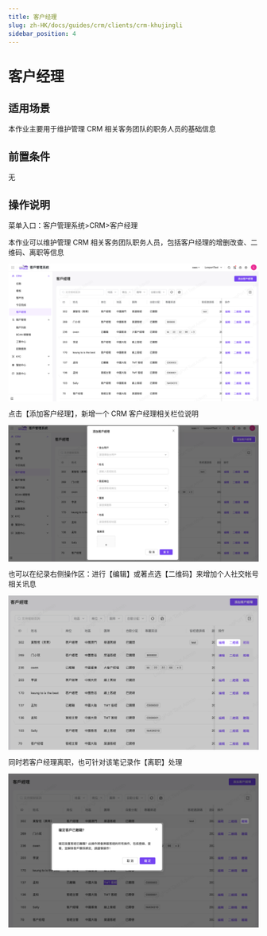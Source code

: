 ```yaml
---
title: 客户经理
slug: zh-HK/docs/guides/crm/clients/crm-khujingli
sidebar_position: 4
---
```



# 客户经理

## 适用场景

本作业主要用于维护管理 CRM 相关客务团队的职务人员的基础信息

## 前置条件

无

## 操作说明

菜单入口：客户管理系统>CRM>客户经理

本作业可以维护管理 CRM 相关客务团队职务人员，包括客户经理的增删改查、二维码、离职等信息

<img src="./assets/AFTMbVgjzod8Y3xVuUvcsd9vnEc.png" src-width="2840" src-height="1554" align="center"/>

点击【添加客户经理】，新增一个 CRM 客户经理相关栏位说明

<img src="./assets/NFJLbPFJgoZHqwxLL5OcneMBnOg.png" src-width="2862" src-height="1560" align="center"/>

也可以在纪录右侧操作区：进行【编辑】或著点选【二维码】来增加个人社交帐号相关讯息

<img src="./assets/TOiVbW8Exo6B0vx31DLc3KdrnBc.png" src-width="2304" src-height="1416" align="center"/>

同时若客户经理离职，也可针对该笔记录作【离职】处理

<img src="./assets/RDPwbP5xUoNgB3xV9kXcNV3gnTd.png" src-width="2360" src-height="1448" align="center"/>

